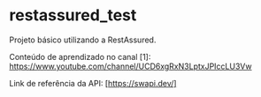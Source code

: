 # restassured_test

Projeto básico utilizando a RestAssured.

Conteúdo de aprendizado no canal [1]: https://www.youtube.com/channel/UCD6xgRxN3LptxJPIccLU3Vw


Link de referência da API:
[https://swapi.dev/]

